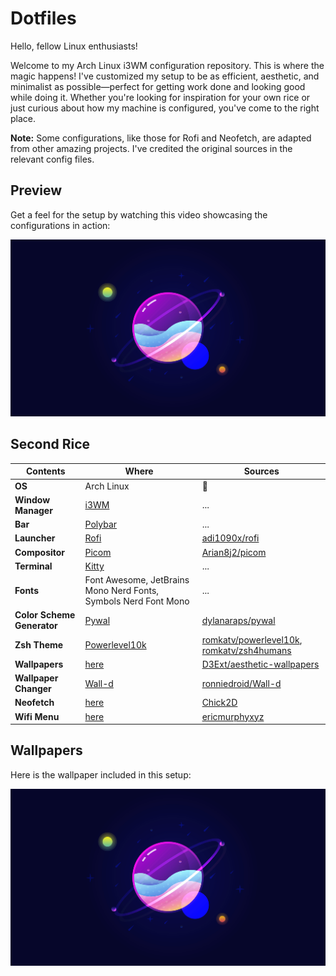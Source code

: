 

# Dotfiles

Hello, fellow Linux enthusiasts!

Welcome to my Arch Linux i3WM configuration repository. This is where the magic happens! I've customized my setup to be as efficient, aesthetic, and minimalist as possible—perfect for getting work done and looking good while doing it. Whether you're looking for inspiration for your own rice or just curious about how my machine is configured, you've come to the right place.

**Note:** Some configurations, like those for Rofi and Neofetch, are adapted from other amazing projects. I've credited the original sources in the relevant config files.

## Preview

Get a feel for the setup by watching this video showcasing the configurations in action:

[![Setup Preview](./Wallpapers/glass-sphere.jpg)](./Workflow/preview.mp4)

## Second Rice

| **Contents**               | **Where**                                   | **Sources** |
|----------------------------|---------------------------------------------|-------------|
| **OS**                     | Arch Linux                                  | 󰣇         |
| **Window Manager**         | [i3WM](./i3/config)                  | ...         |
| **Bar**                    | [Polybar](./polybar)            | ...         |
| **Launcher**               | [Rofi](./rofi)                  | [adi1090x/rofi](https://github.com/adi1090x/rofi) |
| **Compositor**             | [Picom](./picom)  | [Arian8j2/picom](https://github.com/Arian8j2/picom) |
| **Terminal**               | [Kitty](./kitty)                | ...         |
| **Fonts**                  | Font Awesome, JetBrains Mono Nerd Fonts, Symbols Nerd Font Mono | ... |
| **Color Scheme Generator** | [Pywal](https://github.com/dylanaraps/pywal) | [dylanaraps/pywal](https://github.com/dylanaraps/pywal) |
| **Zsh Theme**              | [Powerlevel10k](https://github.com/romkatv/powerlevel10k) | [romkatv/powerlevel10k](https://github.com/romkatv/powerlevel10k), [romkatv/zsh4humans](https://github.com/romkatv/zsh4humans) |
| **Wallpapers**             | [here](./Wallpapers)            | [D3Ext/aesthetic-wallpapers](https://github.com/D3Ext/aesthetic-wallpapers) |
| **Wallpaper Changer**      | [Wall-d](./Wallpaper_changer_script) | [ronniedroid/Wall-d](https://github.com/ronniedroid/Wall-d) |
| **Neofetch**               | [here](./neofetch)              | [Chick2D](https://github.com/Chick2D/neofetch-themes) |
| **Wifi Menu**               | [here](./Wifi_menu)              | [ericmurphyxyz](https://github.com/ericmurphyxyz/rofi-wifi-menu) |

## Wallpapers

Here is the wallpaper included in this setup:

![Wallpaper1](./Wallpapers/glass-sphere.jpg)
